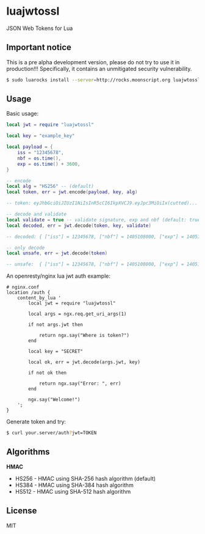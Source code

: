 luajwtossl
===========

JSON Web Tokens for Lua


## Important notice

This is a pre alpha development version, please do not try to use it in production!!! Specifically, it 
contains an unmitigated security vulnerability.

```bash
$ sudo luarocks install --server=http://rocks.moonscript.org luajwtossl
```

## Usage

Basic usage:

```lua
local jwt = require "luajwtossl"

local key = "example_key"

local payload = {
	iss = "12345678",
	nbf = os.time(),
	exp = os.time() + 3600,
}

-- encode
local alg = "HS256" -- (default)
local token, err = jwt.encode(payload, key, alg)

-- token: eyJhbGciOiJIUzI1NiIsInR5cCI6IkpXVCJ9.eyJpc3MiOiIx(cutted)...

-- decode and validate
local validate = true -- validate signature, exp and nbf (default: true)
local decoded, err = jwt.decode(token, key, validate)

-- decoded: { ["iss"] = 12345678, ["nbf"] = 1405108000, ["exp"] = 1405181916 }

-- only decode
local unsafe, err = jwt.decode(token)

-- unsafe:  { ["iss"] = 12345678, ["nbf"] = 1405108000, ["exp"] = 1405181916 }

```

An openresty/nginx lua jwt auth example:

```
# nginx.conf
location /auth {
	content_by_lua '
		local jwt = require "luajwtossl"

		local args = ngx.req.get_uri_args(1)

		if not args.jwt then

			return ngx.say("Where is token?")
		end

		local key = "SECRET"

		local ok, err = jwt.decode(args.jwt, key)

		if not ok then

			return ngx.say("Error: ", err)
		end

		ngx.say("Welcome!")
	';
}
```

Generate token and try:

```bash
$ curl your.server/auth?jwt=TOKEN
```

## Algorithms

**HMAC**

* HS256	- HMAC using SHA-256 hash algorithm (default)
* HS384	- HMAC using SHA-384 hash algorithm
* HS512 - HMAC using SHA-512 hash algorithm

## License
MIT
